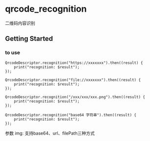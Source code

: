 # qrcode_recognition

二维码内容识别

## Getting Started

### to use
```
QrcodeDescriptor.recognition("https://xxxxxxx").then((result) {
    print("recognition: $result");
});

QrcodeDescriptor.recognition("file://xxxxxxx").then((result) {
    print("recognition: $result");
});

QrcodeDescriptor.recognition("/xxx/xxx/xxx.png").then((result) {
    print("recognition: $result");
});

QrcodeDescriptor.recognition("base64 字符串").then((result) {
    print("recognition: $result");
});
```
参数 img: 支持base64、url、filePath三种方式

